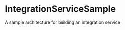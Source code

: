 IntegrationServiceSample
========================

A sample architecture for building an integration service